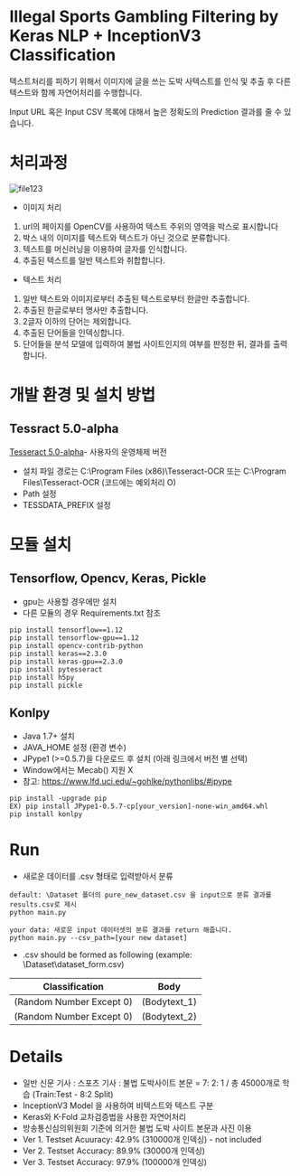 # Illegal Sports Gambling Filtering by Keras NLP + InceptionV3 Classification

텍스트처리를 피하기 위해서 이미지에 글을 쓰는 도박 사텍스트를 인식 및 추출 후 다른 텍스트와 함께 자연어처리를 수행합니다.

Input URL 혹은 Input CSV 목록에 대해서 높은 정확도의 Prediction 결과를 줄 수 있습니다.

# 처리과정

![file123](https://user-images.githubusercontent.com/39071543/66269559-b6b2a980-e884-11e9-8038-1bf792acb6ca.PNG)  

- 이미지 처리  

1. url의  페이지를 OpenCV를 사용하여 텍스트 주위의 영역을  박스로 표시합니다  
2. 박스 내의 이미지를 텍스트와 텍스트가 아닌 것으로 분류합니다.  
3. 텍스트를 머신러닝을 이용하여 글자를 인식합니다.  
4. 추출된 텍스트를 일반 텍스트와 취합합니다.  

- 텍스트 처리  

1. 일반 텍스트와 이미지로부터 추출된 텍스트로부터 한글만 추출합니다.  
2. 추출된 한글로부터 명사만 추출합니다.  
3. 2글자 이하의 단어는 제외합니다.  
4. 추출된 단어들을 인덱싱합니다.  
5. 단어들을 분석 모델에 입력하여 불법 사이트인지의 여부를 판정한 뒤, 결과를 출력합니다.

# 개발 환경 및 설치 방법

## Tessract 5.0-alpha  

[Tesseract 5.0-alpha](https://github.com/UB-Mannheim/tesseract/wiki)- 사용자의 운영체제 버전   

- 설치 파일 경로는  C:\Program Files (x86)\Tesseract-OCR   또는 C:\Program Files\Tesseract-OCR  (코드에는 예외처리 O)
- Path 설정  
- TESSDATA_PREFIX 설정

# 모듈 설치  

## Tensorflow, Opencv, Keras, Pickle

- gpu는 사용할 경우에만 설치
- 다른 모듈의 경우 Requirements.txt 참조

```
pip install tensorflow==1.12  
pip install tensorflow-gpu==1.12  
pip install opencv-contrib-python
pip install keras==2.3.0
pip install keras-gpu==2.3.0
pip install pytesseract
pip install h5py
pip install pickle
```

## Konlpy  

- Java 1.7+ 설치
- JAVA_HOME 설정 (환경 변수)
- JPype1 (>=0.5.7)을 다운로드 후 설치 (아래 링크에서 버전 별 선택)
- Window에서는 Mecab() 지원 X
- 참고: https://www.lfd.uci.edu/~gohlke/pythonlibs/#jpype

```
pip install -upgrade pip
EX) pip install JPype1-0.5.7-cp[your_version]-none-win_amd64.whl
pip install konlpy
```

# Run

- 새로운 데이터를 .csv 형태로 입력받아서 분류

```
default: \Dataset 폴더의 pure_new_dataset.csv 을 input으로 분류 결과를 results.csv로 제시
python main.py

your data: 새로운 input 데이터셋의 분류 결과를 return 해줍니다.
python main.py --csv_path=[your new dataset]
```

- .csv should be formed as following (example: \Dataset\dataset_form.csv)

| Classification           | Body         |
| ------------------------ | ------------ |
| (Random Number Except 0) | (Bodytext_1) |
| (Random Number Except 0) | (Bodytext_2) |

# Details  

- 일반 신문 기사 : 스포츠 기사 : 불법 도박사이트 본문 = 7: 2: 1 / 총 45000개로 학습 (Train:Test - 8:2 Split)
- InceptionV3 Model 을 사용하여 비텍스트와 텍스트 구분
- Keras와 K-Fold 교차검증법을 사용한 자연어처리
- 방송통신심의위원회 기준에 의거한 불법 도박 사이트 본문과 사진 이용
- Ver 1. Testset Acuuracy: 42.9% (310000개 인덱싱) - not included
- Ver 2. Testset Accuracy: 89.9% (30000개 인덱싱)
- Ver 3. Testset Accuracy: 97.9% (100000개 인덱싱)
